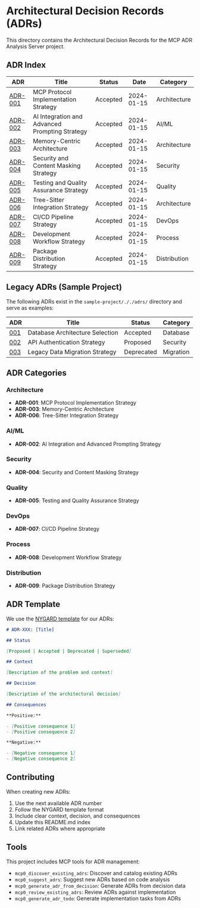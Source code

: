 # Architectural Decision Records (ADRs)

This directory contains the Architectural Decision Records for the MCP ADR Analysis Server project.

## ADR Index

| ADR                                                                  | Title                                          | Status   | Date       | Category     |
| -------------------------------------------------------------------- | ---------------------------------------------- | -------- | ---------- | ------------ |
| [ADR-001](adr-001-mcp-protocol-implementation-strategy.md)           | MCP Protocol Implementation Strategy           | Accepted | 2024-01-15 | Architecture |
| [ADR-002](adr-002-ai-integration-and-advanced-prompting-strategy.md) | AI Integration and Advanced Prompting Strategy | Accepted | 2024-01-15 | AI/ML        |
| [ADR-003](adr-003-memory-centric-architecture.md)                    | Memory-Centric Architecture                    | Accepted | 2024-01-15 | Architecture |
| [ADR-004](adr-004-security-and-content-masking-strategy.md)          | Security and Content Masking Strategy          | Accepted | 2024-01-15 | Security     |
| [ADR-005](adr-005-testing-and-quality-assurance-strategy.md)         | Testing and Quality Assurance Strategy         | Accepted | 2024-01-15 | Quality      |
| [ADR-006](adr-006-tree-sitter-integration-strategy.md)               | Tree-Sitter Integration Strategy               | Accepted | 2024-01-15 | Architecture |
| [ADR-007](adr-007-cicd-pipeline-strategy.md)                         | CI/CD Pipeline Strategy                        | Accepted | 2024-01-15 | DevOps       |
| [ADR-008](adr-008-development-workflow-strategy.md)                  | Development Workflow Strategy                  | Accepted | 2024-01-15 | Process      |
| [ADR-009](adr-009-package-distribution-strategy.md)                  | Package Distribution Strategy                  | Accepted | 2024-01-15 | Distribution |

## Legacy ADRs (Sample Project)

The following ADRs exist in the `sample-project/././adrs/` directory and serve as examples:

| ADR                                                                | Title                           | Status     | Category  |
| ------------------------------------------------------------------ | ------------------------------- | ---------- | --------- |
| [001](../../sample-project/docs/adrs/001-database-architecture.md) | Database Architecture Selection | Accepted   | Database  |
| [002](../../sample-project/docs/adrs/002-api-authentication.md)    | API Authentication Strategy     | Proposed   | Security  |
| [003](../../sample-project/docs/adrs/003-legacy-data-migration.md) | Legacy Data Migration Strategy  | Deprecated | Migration |

## ADR Categories

### Architecture

- **ADR-001**: MCP Protocol Implementation Strategy
- **ADR-003**: Memory-Centric Architecture
- **ADR-006**: Tree-Sitter Integration Strategy

### AI/ML

- **ADR-002**: AI Integration and Advanced Prompting Strategy

### Security

- **ADR-004**: Security and Content Masking Strategy

### Quality

- **ADR-005**: Testing and Quality Assurance Strategy

### DevOps

- **ADR-007**: CI/CD Pipeline Strategy

### Process

- **ADR-008**: Development Workflow Strategy

### Distribution

- **ADR-009**: Package Distribution Strategy

## ADR Template

We use the [NYGARD template](https://thinkrelevance.com/blog/2011/11/15/documenting-architecture-decisions) for our ADRs:

```markdown
# ADR-XXX: [Title]

## Status

[Proposed | Accepted | Deprecated | Superseded]

## Context

[Description of the problem and context]

## Decision

[Description of the architectural decision]

## Consequences

**Positive:**

- [Positive consequence 1]
- [Positive consequence 2]

**Negative:**

- [Negative consequence 1]
- [Negative consequence 2]
```

## Contributing

When creating new ADRs:

1. Use the next available ADR number
2. Follow the NYGARD template format
3. Include clear context, decision, and consequences
4. Update this README.md index
5. Link related ADRs where appropriate

## Tools

This project includes MCP tools for ADR management:

- `mcp0_discover_existing_adrs`: Discover and catalog existing ADRs
- `mcp0_suggest_adrs`: Suggest new ADRs based on code analysis
- `mcp0_generate_adr_from_decision`: Generate ADRs from decision data
- `mcp0_review_existing_adrs`: Review ADRs against implementation
- `mcp0_generate_adr_todo`: Generate implementation tasks from ADRs
